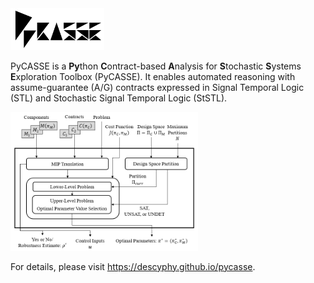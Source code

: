 <img src="documentation/source/figs/logo.png" width="150"/>

PyCASSE is a **Py**thon **C**ontract-based **A**nalysis for **S**tochastic **S**ystems **E**xploration Toolbox (PyCASSE). It enables automated reasoning with assume-guarantee (A/G) contracts expressed in Signal Temporal Logic (STL) and Stochastic Signal Temporal Logic (StSTL).

<img src="documentation/source/figs/overview.png" width="300"/>

For details, please visit https://descyphy.github.io/pycasse.